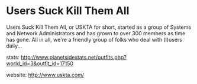 # Users Suck Kill Them All

Users Suck Kill Them All, or USKTA for short, started as a group of Systems and
Network Administrators and has grown to over 300 members as time has gone. All
in all, we're a friendly group of folks who deal with (l)users daily...

stats: <http://www.planetsidestats.net/outfits.php?world_id=3&outfit_id=17150>

website: <http://www.uskta.com/>
